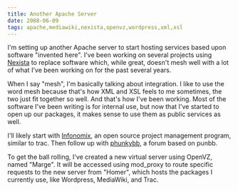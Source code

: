 ```yaml
---
title: Another Apache Server
date: 2008-06-09
tags: apache,mediawiki,nexista,openvz,wordpress,xml,xsl
---
```

I'm setting up another Apache server to start hosting services based upon software "invented here". I've been working on several projects using <a href="http://www.nexista.org/blog/">Nexista</a> to replace software which, while great, doesn't mesh well with a lot of what I've been working on for the past several years.

When I say "mesh", I'm basically talking about integration. I like to use the word mesh because that's how XML and XSL feels to me sometimes, the two just fit together so well. And that's how I've been working. Most of the software I've been writing is for internal use, but now that I've started to open up our packages, it makes sense to use them as public services as well.

I'll likely start with <a href="http://www.infonomix.org/blog/">Infonomix</a>, an open source project management program, similar to trac. Then follow up with <a href="http://www.phunkybb.com/blog/">phunkybb</a>, a forum based on punbb.

To get the ball rolling, I've created a new virtual server using OpenVZ, named "Marge". It will be accessed using mod_proxy to route specific requests to the new server from "Homer", which hosts the packages I currently use, like Wordpress, MediaWiki, and Trac.

